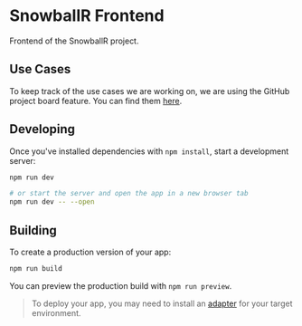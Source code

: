 # SnowballR Frontend

Frontend of the SnowballR project.

## Use Cases

To keep track of the use cases we are working on, we are using the GitHub project board feature. You can find them [here](https://github.com/orgs/SE-UUlm/projects/2/views/7).

## Developing

Once you've installed dependencies with `npm install`, start a development server:

```bash
npm run dev

# or start the server and open the app in a new browser tab
npm run dev -- --open
```

## Building

To create a production version of your app:

```bash
npm run build
```

You can preview the production build with `npm run preview`.

> To deploy your app, you may need to install an [adapter](https://svelte.dev/docs/kit/adapters) for your target environment.
